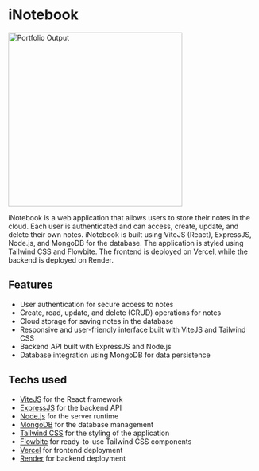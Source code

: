 # iNotebook

<img src="https://res.cloudinary.com/dg7etzwks/image/upload/v1688753740/portfolioProjects/inotebook_xwsqte.png" alt="Portfolio Output" style="height: 350px; width: auto;" />

iNotebook is a web application that allows users to store their notes in the cloud. Each user is authenticated and can access, create, update, and delete their own notes. iNotebook is built using ViteJS (React), ExpressJS, Node.js, and MongoDB for the database. The application is styled using Tailwind CSS and Flowbite. The frontend is deployed on Vercel, while the backend is deployed on Render.

## Features
- User authentication for secure access to notes
- Create, read, update, and delete (CRUD) operations for notes
- Cloud storage for saving notes in the database
- Responsive and user-friendly interface built with ViteJS and Tailwind CSS
- Backend API built with ExpressJS and Node.js
- Database integration using MongoDB for data persistence

## Techs used
- [ViteJS](https://vitejs.dev) for the React framework
- [ExpressJS](https://expressjs.com) for the backend API
- [Node.js](https://nodejs.org) for the server runtime
- [MongoDB](https://www.mongodb.com) for the database management
- [Tailwind CSS](https://tailwindcss.com) for the styling of the application
- [Flowbite](https://flowbite.com) for ready-to-use Tailwind CSS components
- [Vercel](https://vercel.com) for frontend deployment
- [Render](https://render.com) for backend deployment
